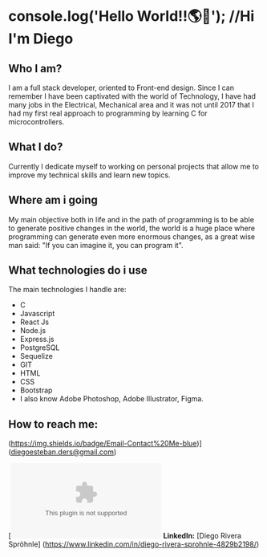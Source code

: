 # console.log('Hello World!!🌎🖖'); //Hi I'm Diego

## Who I am?
I am a full stack developer, oriented to Front-end design.
Since I can remember I have been captivated with the world of Technology, I have had many jobs in the Electrical, Mechanical area and it was not until 2017 that I had my first real approach to programming by learning C for microcontrollers.

## What I do?
Currently I dedicate myself to working on personal projects that allow me to improve my technical skills and learn new topics.

## Where am i going
My main objective both in life and in the path of programming is to be able to generate positive changes in the world, the world is a huge place where programming can generate even more enormous changes, as a great wise man said: "If you can imagine it, you can program it".

## What technologies do i use
The main technologies I handle are:
* C
* Javascript
* React Js
* Node.js
* Express.js
* PostgreSQL
* Sequelize
* GIT
* HTML
* CSS
* Bootstrap
* I also know Adobe Photoshop, Adobe Illustrator, Figma.

## How to reach me:

(https://img.shields.io/badge/Email-Contact%20Me-blue)](diegoesteban.ders@gmail.com)

[![Email](diegoesteban.ders@gmail.com)
**LinkedIn:** [Diego Rivera Spröhnle] (https://www.linkedin.com/in/diego-rivera-sprohnle-4829b2198/)




<!--
**D3R5/D3R5** is a ✨ _special_ ✨ repository because its `README.md` (this file) appears on your GitHub profile.

Here are some ideas to get you started:

- 🔭 I’m currently working on ...
- 🌱 I’m currently learning ...
- 👯 I’m looking to collaborate on ...
- 🤔 I’m looking for help with ...
- 💬 Ask me about ...
- 📫 How to reach me: ...
- 😄 Pronouns: ...
- ⚡ Fun fact: ...
-->
